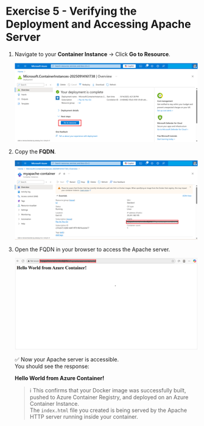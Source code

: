 # Exercise 5 - Verifying the Deployment and Accessing Apache Server

1. Navigate to your **Container Instance** → Click **Go to Resource**.
   
   ![](./azurelab/ci6.png)  

3. Copy the **FQDN**.
   
   ![](./azurelab/verify.5.png)  

5. Open the FQDN in your browser to access the Apache server.
   
   ![](./azurelab/verify1.png)

    ✅ Now your Apache server is accessible.  
   You should see the response:  

   **Hello World from Azure Container!**  

   > ℹ️ This confirms that your Docker image was successfully built, pushed to Azure Container Registry, and deployed on an Azure Container Instance.  
   > The `index.html` file you created is being served by the Apache HTTP server running inside your container.
 
